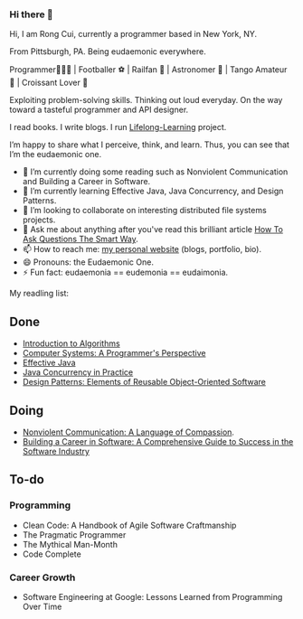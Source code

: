 ### Hi there 👋

Hi, I am Rong Cui, currently a programmer based in New York, NY.

From Pittsburgh, PA. Being eudaemonic everywhere.

Programmer👨🏻‍💻 | Footballer ⚽️ | Railfan 🚂 | Astronomer 🔭 | Tango Amateur 🕺 | Croissant Lover 🥐

Exploiting problem-solving skills. Thinking out loud everyday. On the way toward a tasteful programmer and API designer.

I read books. I write blogs. I run [Lifelong-Learning](https://github.com/eudaemonic-one/Lifelong-Learning) project.

I’m happy to share what I perceive, think, and learn. Thus, you can see that I’m the eudaemonic one.

- 🔭 I’m currently doing some reading such as Nonviolent Communication and Building a Career in Software.
- 🌱 I’m currently learning Effective Java, Java Concurrency, and Design Patterns.
- 👯 I’m looking to collaborate on interesting distributed file systems projects.
- 💬 Ask me about anything after you've read this brilliant article [How To Ask Questions The Smart Way](http://www.catb.org/~esr/faqs/smart-questions.html).
- 📫 How to reach me: [my personal website](https://www.eudaemonic.one/) (blogs, portfolio, bio). 
- 😄 Pronouns: the Eudaemonic One.
- ⚡ Fun fact: eudaemonia == eudemonia == eudaimonia.

My readling list:

## Done

* [Introduction to Algorithms](https://github.com/eudaemonic-one/Lifelong-Learning/tree/master/Algorithms/CLRS)
* [Computer Systems: A Programmer's Perspective](https://github.com/eudaemonic-one/Lifelong-Learning/tree/master/Computer-Systems/CSAPP)
* [Effective Java](https://github.com/eudaemonic-one/Lifelong-Learning/tree/master/Java/Effective%20Java)
* [Java Concurrency in Practice](https://github.com/eudaemonic-one/Lifelong-Learning/tree/master/Java/Java%20Concurrency%20in%20Practice)
* [Design Patterns: Elements of Reusable Object-Oriented Software](https://github.com/eudaemonic-one/Lifelong-Learning/tree/master/Programming/Design%20Patterns)

## Doing

* [Nonviolent Communication: A Language of Compassion](https://github.com/eudaemonic-one/Lifelong-Learning/tree/master/Reading/Nonviolent%20Communication).
* [Building a Career in Software: A Comprehensive Guide to Success in the Software Industry](https://github.com/eudaemonic-one/Lifelong-Learning/tree/master/Reading/Building%20a%20Career%20in%20Software)

## To-do

### Programming

* Clean Code: A Handbook of Agile Software Craftmanship
* The Pragmatic Programmer
* The Mythical Man-Month
* Code Complete

### Career Growth

* Software Engineering at Google: Lessons Learned from Programming Over Time
